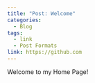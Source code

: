```yaml
---
title: "Post: Welcome"
categories:
  - Blog
tags:
  - link
  - Post Formats
link: https://github.com
---
```


Welcome to my Home Page!